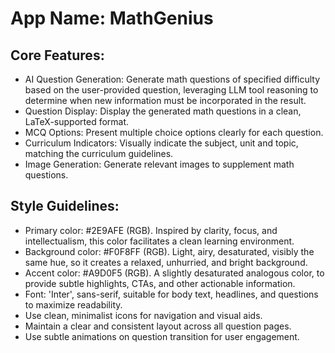 # **App Name**: MathGenius

## Core Features:

- AI Question Generation: Generate math questions of specified difficulty based on the user-provided question, leveraging LLM tool reasoning to determine when new information must be incorporated in the result.
- Question Display: Display the generated math questions in a clean, LaTeX-supported format.
- MCQ Options: Present multiple choice options clearly for each question.
- Curriculum Indicators: Visually indicate the subject, unit and topic, matching the curriculum guidelines.
- Image Generation: Generate relevant images to supplement math questions.

## Style Guidelines:

- Primary color: #2E9AFE (RGB). Inspired by clarity, focus, and intellectualism, this color facilitates a clean learning environment.
- Background color: #F0F8FF (RGB). Light, airy, desaturated, visibly the same hue, so it creates a relaxed, unhurried, and bright background.
- Accent color: #A9D0F5 (RGB). A slightly desaturated analogous color, to provide subtle highlights, CTAs, and other actionable information.
- Font: 'Inter', sans-serif, suitable for body text, headlines, and questions to maximize readability.
- Use clean, minimalist icons for navigation and visual aids.
- Maintain a clear and consistent layout across all question pages.
- Use subtle animations on question transition for user engagement.